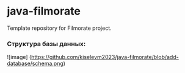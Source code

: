 # java-filmorate
Template repository for Filmorate project.
### Структура базы данных:
![image] (https://github.com/kiselevm2023/java-filmorate/blob/add-database/schema.png)
